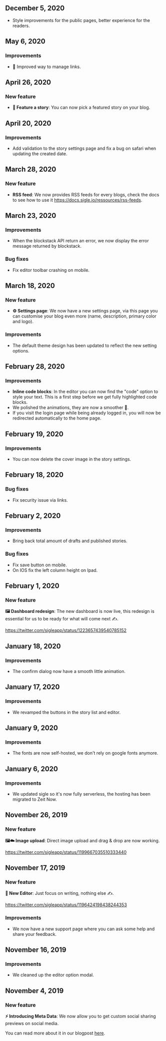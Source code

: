## December 5, 2020

- Style improvements for the public pages, better experience for the readers.

## May 6, 2020

### Improvements

- 🔗 Improved way to manage links.

## April 26, 2020

### New feature

- **📌 Feature a story**: You can now pick a featured story on your blog.

## April 20, 2020

### Improvements

- Add validation to the story settings page and fix a bug on safari when updating the created date.

## March 28, 2020

### New feature

- **RSS feed**: We now provides RSS feeds for every blogs, check the docs to see how to use it https://docs.sigle.io/ressources/rss-feeds.

## March 23, 2020

### Improvements

- When the blockstack API return an error, we now display the error message returned by blockstack.

### Bug fixes

- Fix editor toolbar crashing on mobile.

## March 18, 2020

### New feature

- **⚙️ Settings page**: We now have a new settings page, via this page you can customise your blog even more (name, description, primary color and logo).

### Improvements

- The default theme design has been updated to reflect the new setting options.

## February 28, 2020

### Improvements

- **Inline code blocks**: In the editor you can now find the "code" option to style your text. This is a first step before we get fully highlighted code blocks.
- We polished the animations, they are now a smoother 🎨.
- If you visit the login page while being already logged in, you will now be redirected automatically to the home page.

## February 19, 2020

### Improvements

- You can now delete the cover image in the story settings.

## February 18, 2020

### Bug fixes

- Fix security issue via links.

## February 2, 2020

### Improvements

- Bring back total amount of drafts and published stories.

### Bug fixes

- Fix save button on mobile.
- On IOS fix the left column height on Ipad.

## February 1, 2020

### New feature

**🖼️ Dashboard redesign**: The new dashboard is now live, this redesign is essential for us to be ready for what will come next ✍️.

https://twitter.com/sigleapp/status/1223657439540785152

## January 18, 2020

### Improvements

- The confirm dialog now have a smooth little animation.

## January 17, 2020

### Improvements

- We revamped the buttons in the story list and editor.

## January 9, 2020

### Improvements

- The fonts are now self-hosted, we don't rely on google fonts anymore.

## January 6, 2020

### Improvements

- We updated sigle so it's now fully serverless, the hosting has been migrated to Zeit Now.

## November 26, 2019

### New feature

**🖼️☁️ Image upload**: Direct image upload and drag & drop are now working.

https://twitter.com/sigleapp/status/1199667035510333440

## November 17, 2019

### New feature

**🎨 New Editor**: Just focus on writing, nothing else ✍️.

https://twitter.com/sigleapp/status/1196424198438244353

### Improvements

- We now have a new support page where you can ask some help and share your feedback.

## November 16, 2019

### Improvements

- We cleaned up the editor option modal.

## November 4, 2019

### New feature

**⚡ Introducing Meta Data**: We now allow you to get custom social sharing previews on social media.

You can read more about it in our blogpost [here](https://app.sigle.io/sigleapp.id.blockstack/Qk5y5A0yvSXOwIbB6SlMc).
